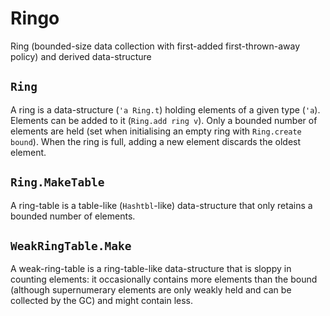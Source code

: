 # Ringo

Ring (bounded-size data collection with first-added first-thrown-away policy)
and derived data-structure

## `Ring`

A ring is a data-structure (`'a Ring.t`) holding elements of a given type
(`'a`). Elements can be added to it (`Ring.add ring v`). Only a bounded number
of elements are held (set when initialising an empty ring with
`Ring.create bound`). When the ring is full, adding a new element discards the
oldest element.

## `Ring.MakeTable`

A ring-table is a table-like (`Hashtbl`-like) data-structure that only retains a
bounded number of elements.

## `WeakRingTable.Make`

A weak-ring-table is a ring-table-like data-structure that is sloppy in counting
elements: it occasionally contains more elements than the bound (although
supernumerary elements are only weakly held and can be collected by the GC) and
might contain less.

